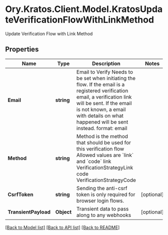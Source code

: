 # Ory.Kratos.Client.Model.KratosUpdateVerificationFlowWithLinkMethod
Update Verification Flow with Link Method

## Properties

Name | Type | Description | Notes
------------ | ------------- | ------------- | -------------
**Email** | **string** | Email to Verify  Needs to be set when initiating the flow. If the email is a registered verification email, a verification link will be sent. If the email is not known, a email with details on what happened will be sent instead.  format: email | 
**Method** | **string** | Method is the method that should be used for this verification flow  Allowed values are &#x60;link&#x60; and &#x60;code&#x60; link VerificationStrategyLink code VerificationStrategyCode | 
**CsrfToken** | **string** | Sending the anti-csrf token is only required for browser login flows. | [optional] 
**TransientPayload** | **Object** | Transient data to pass along to any webhooks | [optional] 

[[Back to Model list]](../../README.md#documentation-for-models) [[Back to API list]](../../README.md#documentation-for-api-endpoints) [[Back to README]](../../README.md)

